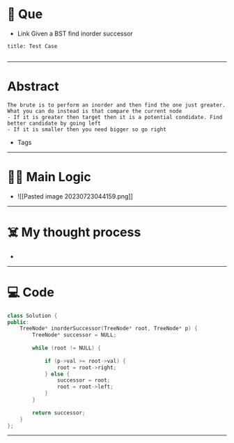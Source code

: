 # 🧩 Que
- Link
Given a BST find inorder successor
```ad-question
title: Test Case


```

---
# Abstract
```ad-abstract
The brute is to perform an inorder and then find the one just greater. 
What you can do instead is that compare the current node 
- If it is greater then target then it is a potential condidate. Find better candidate by going left
- If it is smaller then you need bigger so go right
```

- Tags 
--- 
# 🕵️‍♂️ Main Logic
- ![[Pasted image 20230723044159.png]]

---
# ☠️ My thought process
- 
---

# 💻 Code
```cpp
class Solution {
public:
    TreeNode* inorderSuccessor(TreeNode* root, TreeNode* p) {
        TreeNode* successor = NULL;
        
        while (root != NULL) {
            
            if (p->val >= root->val) {
                root = root->right;
            } else {
                successor = root;
                root = root->left;
            }
        }
        
        return successor;
    }
};
```
---
